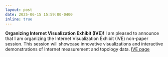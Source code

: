 ```yaml
---
layout: post
date: 2025-06-15 15:59:00-0400
inline: true
---
```


**Organizing Internet Visualization Exhibit (IVE)!** I am pleased to announce that I am organizing the Internet Visualization Exhibit (IVE) non-paper session. This session will showcase innovative visualizations and interactive demonstrations of Internet measurement and topology data. [IVE page](/ive/)
